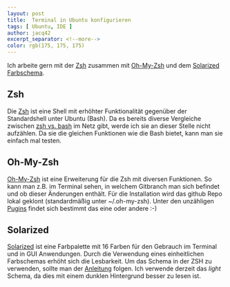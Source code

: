 ```yaml
---
layout: post
title:  Terminal in Ubuntu konfigurieren
tags: [ Ubuntu, IDE ]
author: jacq42
excerpt_separator: <!--more-->
color: rgb(175, 175, 175)
---
```


Ich arbeite gern mit der [Zsh](https://wiki.ubuntuusers.de/Zsh/) zusammen mit [Oh-My-Zsh](https://ohmyz.sh) und dem [Solarized Farbschema](https://github.com/aruhier/gnome-terminal-colors-solarized).

<!--more-->

## Zsh

Die [Zsh](https://wiki.ubuntuusers.de/Zsh/) ist eine Shell mit erhöhter Funktionalität gegenüber der Standardshell unter Ubuntu (Bash). Da es bereits diverse Vergleiche zwischen 
[zsh vs. bash](https://www.ecosia.org/search?q=zsh+vs+bash) im Netz gibt, werde ich sie an dieser Stelle nicht aufzählen. Da sie die gleichen Funktionen wie die Bash bietet, kann man
sie einfach mal testen.

## Oh-My-Zsh

[Oh-My-Zsh](https://ohmyz.sh) ist eine Erweiterung für die Zsh mit diversen Funktionen. So kann man z.B. im Terminal sehen, in welchem Gitbranch man sich befindet und ob dieser Änderungen enthält. 
Für die Installation wird das github Repo lokal geklont (standardmäßig unter ~/.oh-my-zsh).
Unter den unzähligen [Pugins](https://github.com/ohmyzsh/ohmyzsh/wiki/Plugins) findet sich bestimmt das eine oder andere :-)

## Solarized

[Solarized](https://github.com/aruhier/gnome-terminal-colors-solarized) ist eine Farbpalette mit 16 Farben für den Gebrauch im Terminal und in GUI Anwendungen. Durch die Verwendung eines einheitlichen Farbschemas erhöht sich die Lesbarkeit.
Um das Schema in der ZSH zu verwenden, sollte man der [Anleitung](https://github.com/aruhier/gnome-terminal-colors-solarized#installation-and-usage) folgen. Ich verwende derzeit das *light* Schema, da dies mit einem dunklen Hintergrund besser zu lesen ist.
